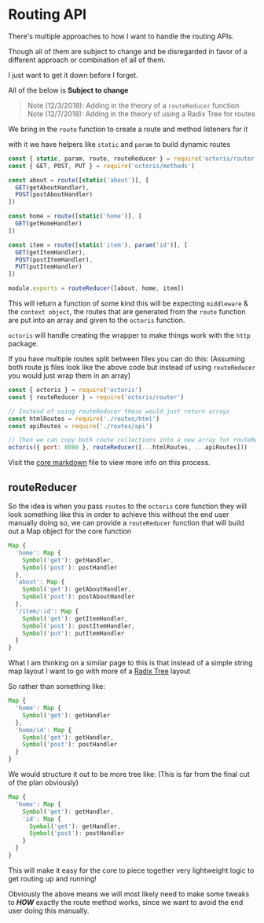 # Routing API

There's multiple approaches to how I want to handle the routing APIs.

Though all of them are subject to change and be disregarded in favor of a different approach or combination of all of them.

I just want to get it down before I forget.

All of the below is **Subject to change**

> Note (12/3/2018): Adding in the theory of a `routeReducer` function
> Note (12/7/2018): Adding in the theory of using a Radix Tree for routes

We bring in the `route` function to create a route and method listeners for it

with it we have helpers like `static` and `param` to build dynamic routes
```js
const { static, param, route, routeReducer } = require('octoris/router')
const { GET, POST, PUT } = require('octoris/methods')

const about = route([static('about')], [
  GET(getAboutHandler),
  POST(postAboutHandler)
])

const home = route([static('home')], [
  GET(getHomeHandler)
])

const item = route([static('item'), param('id')], [
  GET(getItemHandler),
  POST(postItemHandler),
  PUT(putItemHandler)
])

module.exports = routeReducer([about, home, item])
```

This will return a function of some kind this will be expecting `middleware` & the `context object`, the routes that are generated from the `route` function are put into an array and given to the `octoris` function.

`octoris` will handle creating the wrapper to make things work with the `http` package.

If you have multiple routes split between files you can do this: (Assuming both route js files look like the above code but instead of using `routeReducer` you would just wrap them in an array)

```js
const { octoris } = require('octoris')
const { routeReducer } = require('octoris/router')

// Instead of using routeReducer these would just return arrays
const htmlRoutes = require('./routes/html')
const apiRoutes = require('./routes/api')

// Then we can copy both route collections into a new array for routeReducer
octoris({ port: 8080 }, routeReducer([...htmlRoutes, ...apiRoutes]))
```

Visit the [core markdown](https://github.com/dhershman1/octoris/blob/master/notes/core.md) file to view more info on this process.

## routeReducer

So the idea is when you pass `routes` to the `octoris` core function they will look something like this in order to achieve this without the end user manually doing so, we can provide a `routeReducer` function that will build out a Map object for the core function
```js
Map {
  'home': Map {
    Symbol('get'): getHandler,
    Symbol('post'): postHandler
  },
  'about': Map {
    Symbol('get'): getAboutHandler,
    Symbol('post'): postAboutHandler
  },
  '/item/:id': Map {
    Symbol('get'): getItemHandler,
    Symbol('post'): postItemHandler,
    Symbol('put'): putItemHandler
  }
}
```

What I am thinking on a similar page to this is that instead of a simple string map layout I want to go with more of a [Radix Tree](https://en.wikipedia.org/wiki/Radix_tree) layout

So rather than something like:

```js
Map {
  'home': Map {
    Symbol('get'): getHandler
  },
  'home/id': Map {
    Symbol('get'): getHandler,
    Symbol('post'): postHandler
  }
}
```

We would structure it out to be more tree like: (This is far from the final cut of the plan obviously)

```js
Map {
  'home': Map {
    Symbol('get'): getHandler,
    'id': Map {
      Symbol('get'): getHandler,
      Symbol('post'): postHandler
    }
  }
}
```

This will make it easy for the core to piece together very lightweight logic to get routing up and running!

Obviously the above means we will most likely need to make some tweaks to **_HOW_** exactly the route method works, since we want to avoid the end user doing this manually.
